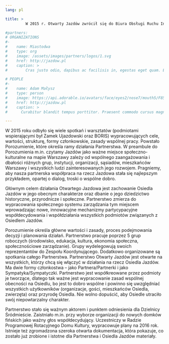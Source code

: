 ```yaml
---
lang: pl

title: >
         W 2015 r. Otwarty Jazdów zwrócił się do Biura Obsługi Ruchu Inicjatyw Społecznych – BORIS, który prowadzi Warszawski Program Wspierania Partnerstw, aby pomóc wypracować społeczny system zarządzania Osiedlem Jazdów.

#partners:
# ORGANIZATIONS
#-
#    name: Miastodwa
#    type: org
#    image: /assets/images/partners/logos/1.svg
#    href: http://jazdow.pl
#    caption: >
#        Cras justo odio, dapibus ac facilisis in, egestas eget quam. Etiam porta sem malesuada magna mollis euismod. Duis mollis, est non commodo luctus, nisi erat porttitor ligula, eget lacinia odio sem nec elit. Curabitur blandit tempus porttitor.

# PEOPLE
#-
#    name: Adam Małysz
#    type: person
#    image: https://api.adorable.io/avatars/face/eyes2/nose7/mouth5/F85A16/
#    href: http://jazdow.pl
#    caption: >
#      Curabitur blandit tempus porttitor. Praesent commodo cursus magna, vel scelerisque nisl consectetur et. Donec ullamcorper nulla non metus auctor fringilla. Aenean eu leo quam.

---
```

W 2015 roku odbyło się wiele spotkań i warsztatów (podmiotami wspierającymi był Zamek Ujazdowski oraz BORIS) wypracowujących cele, wartości, strukturę, formy członkowskie, zasady wspólnej pracy. Powstało Porozumienie, które określa ramy działania Partnerstwa. W preambule do Porozumienia m.in. czytamy Jazdów jako ważne miejsce społeczno-kulturalne na mapie Warszawy zależy od wspólnego zaangażowania i dbałości różnych grup, instytucji, organizacji, sąsiadów, mieszkańców Warszawy i wszystkich ludzi zainteresowanych jego rozwojem. Pragniemy, aby nasza partnerska współpraca na rzecz Jazdowa stała się najlepszym przykładem, opartej o dialog, troski o wspólne dobro.

Głównym celem działania Otwartego Jazdowa jest zachowanie Osiedla Jazdów w jego obecnym charakterze oraz dbanie o jego dziedzictwo historyczne, przyrodnicze i społeczne. Partnerstwo zmierza do wypracowania społecznego systemu zarządzania tym miejscem wprowadzając nowe, innowacyjne mechanizmy partycypacyjne współdecydowania i współdziałania wszystkich podmiotów związanych z Osiedlem Jazdów.

Porozumienie określa główne wartości i zasady, proces podejmowania decyzji i planowania działań. Partnerstwo pracuje poprzez 5 grup roboczych (środowisko, edukacja, kultura, ekonomia społeczna, społecznościowe zarządzanie). Grupy wydelegowują swoich reprezentantów do Zespołu Koordynującego. Dodatkowo organizowane są spotkania całego Partnerstwa. Partnerstwo Otwarty Jazdów jest otwarte na wszystkich, którzy chcą się włączyć w działania na rzecz Osiedla Jazdów. Ma dwie formy członkostwa – jako Partnera/Partnerki i jako Sympatyka/Sympatyczki. Partnerstwo jest współkreowane przez podmioty je tworzące, dlatego tak ważne jest wypracowanie zasad wspólnej obecności na Osiedlu, bo jest to dobro wspólne i powinno się uwzględniać wszystkich użytkowników (organizacje, gości, mieszkańców Osiedla, zwierzęta) oraz przyrodę Osiedla. Nie wolno dopuścić, aby Osiedle utraciło swój niepowtarzalny charakter.

Partnerstwo stało się ważnym aktorem i punktem odniesienia dla Dzielnicy Śródmieście. Zaistniało m.in. przy wyborze organizacji do nowych domków fińskich jako ważny głos współdecydujący. Uczestniczy w Radzie Programowej Rotacyjnego Domu Kultury, wypracowuje plany na 2016 rok. Istnieje też zgromadzona szeroka otwarta dokumentacja, która pokazuje, co zostało już zrobione i istotne dla Partnerstwa i Osiedla Jazdów materiały.
